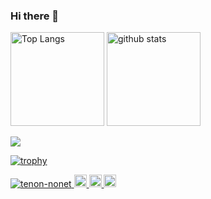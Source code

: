 ### Hi there 👋

<p align="left">
  <img alt="Top Langs" height="150px" src="https://github-readme-stats.vercel.app/api/top-langs/?username=tenon-nonet&layout=compact&show_icons=true&theme=onedark" />
  <img alt="github stats" height="150px" src="https://github-readme-stats.vercel.app/api?username=tenon-nonet&theme=onedark&show_icons=ture" />

 ![](http://github-profile-summary-cards.vercel.app/api/cards/profile-details?username=tenon-nonet&theme=aura_dark)

[![trophy](https://github-profile-trophy.vercel.app/?username=tenon-nonet&theme=onedark)](https://github.com/ryo-ma/github-profile-trophy)
    
</p>

<p align="left">
  <a href="https://github.com/tenon-nonet/tenon-nonet/">
    <img src="https://komarev.com/ghpvc/?username=tenon-nonet" alt="tenon-nonet" />
  </a>
  <a href="http://twitter.com/nonono0130">
    <img height="20" src="https://img.shields.io/twitter/follow/tenon-nonet?label=Twitter&logo=twitter&style=flat" />
  </a>
  <a href="https://github.com/tenon-nonet">
    <img height="20" src="https://img.shields.io/github/followers/yutkat?label=follow&logo=github&style=flat" />
  </a>
  <a href="https://stackoverflow.com/users/5720201/tenon-nonet">
    <img height="20" src="https://img.shields.io/stackexchange/stackoverflow/r/5720201?label=StackOverflow&logo=stack-overflow&style=flat" />
  </a>
</p>
